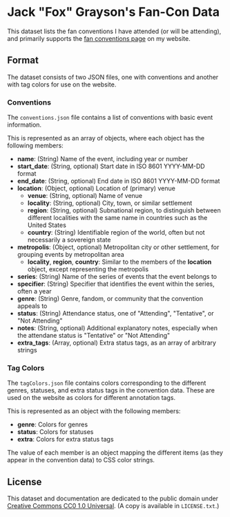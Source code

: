 # Jack "Fox" Grayson's Fan-Con Data

This dataset lists the fan conventions I have attended (or will be attending), and primarily supports the [fan conventions page](https://www.jackgraysonfox.xyz/fancons/) on my website.

## Format

The dataset consists of two JSON files, one with conventions and another with tag colors for use on the website.

### Conventions

The `conventions.json` file contains a list of conventions with basic event information.

This is represented as an array of objects, where each object has the following members:

* **name**: (String) Name of the event, including year or number
* **start_date**: (String, optional) Start date in ISO 8601 YYYY-MM-DD format
* **end_date**: (String, optional) End date in ISO 8601 YYYY-MM-DD format
* **location**: (Object, optional) Location of (primary) venue
	* **venue**: (String, optional) Name of venue
	* **locality**: (String, optional) City, town, or similar settlement
	* **region**: (String, optional) Subnational region, to distinguish between different localities with the same name in countries such as the United States
	* **country**: (String) Identifiable region of the world, often but not necessarily a sovereign state
* **metropolis**: (Object, optional) Metropolitan city or other settlement, for grouping events by metropolitan area
	* **locality**, **region**, **country**: Similar to the members of the **location** object, except representing the metropolis
* **series**: (String) Name of the series of events that the event belongs to
* **specifier**: (String) Specifier that identifies the event within the series, often a year
* **genre**: (String) Genre, fandom, or community that the convention appeals to
* **status**: (String) Attendance status, one of "Attending", "Tentative", or "Not Attending"
* **notes**: (String, optional) Additional explanatory notes, especially when the attendane status is "Tentative" or "Not Attending"
* **extra_tags**: (Array, optional) Extra status tags, as an array of arbitrary strings

### Tag Colors

The `tagColors.json` file contains colors corresponding to the different genres, statuses, and extra status tags in the convention data. These are used on the website as colors for different annotation tags.

This is represented as an object with the following members:

* **genre**: Colors for genres
* **status**: Colors for statuses
* **extra**: Colors for extra status tags

The value of each member is an object mapping the different items (as they appear in the convention data) to CSS color strings.

## License

This dataset and documentation are dedicated to the public domain under [Creative Commons CC0 1.0 Universal](https://creativecommons.org/publicdomain/zero/1.0/). (A copy is available in `LICENSE.txt`.)
